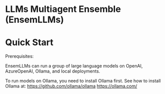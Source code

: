 # LLMs Multiagent Ensemble (EnsemLLMs)

# Quick Start

Prerequisites:

EnsemLLMs can run a group of large language models on OpenAI, AzureOpenAI, Ollama, and local deployments.

To run models on Ollama, you need to install Ollama first. See how to install Ollama at:
https://github.com/ollama/ollama
https://ollama.com/


